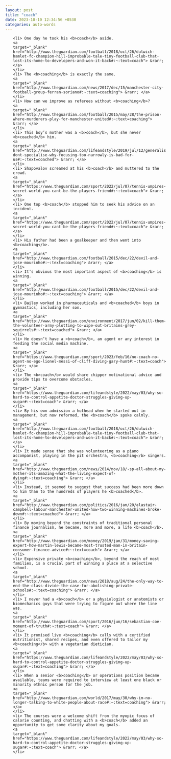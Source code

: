 ```yaml
---
layout: post
title: "coach"
date: 2023-10-10 12:34:56 +0530
categories: auto-words
---
```

<ol>

    <li> One day he took his <b>coach</b> aside.
    <a 
    target="_blank" 
    href="http://www.theguardian.com/football/2018/oct/26/dulwich-hamlet-fc-champion-hill-improbable-tale-tiny-football-club-that-lost-its-home-to-developers-and-won-it-back#:~:text=coach"> &rarr; </a>
    </li>
    <li> The <b>coaching</b> is exactly the same.
    <a 
    target="_blank" 
    href="http://www.theguardian.com/news/2017/dec/15/manchester-city-football-group-ferran-soriano#:~:text=coaching"> &rarr; </a>
    </li>
    <li> How can we improve as referees without <b>coaching</b>?
    <a 
    target="_blank" 
    href="http://www.theguardian.com/football/2015/may/28/the-prison-where-murderers-play-for-manchester-united#:~:text=coaching"> &rarr; </a>
    </li>
    <li> This boy’s mother was a <b>coach</b>, but she never <b>coached</b> him.
    <a 
    target="_blank" 
    href="http://www.theguardian.com/lifeandstyle/2019/jul/12/generalise-dont-specialise-why-focusing-too-narrowly-is-bad-for-us#:~:text=coached"> &rarr; </a>
    </li>
    <li> Shapovalov screamed at his <b>coach</b> and muttered to the crowd.
    <a 
    target="_blank" 
    href="https://www.theguardian.com/sport/2022/jul/07/tennis-umpires-secret-world-you-cant-be-the-players-friend#:~:text=coach"> &rarr; </a>
    </li>
    <li> One top <b>coach</b> stopped him to seek his advice on an incident.
    <a 
    target="_blank" 
    href="https://www.theguardian.com/sport/2022/jul/07/tennis-umpires-secret-world-you-cant-be-the-players-friend#:~:text=coach"> &rarr; </a>
    </li>
    <li> His father had been a goalkeeper and then went into <b>coaching</b>.
    <a 
    target="_blank" 
    href="http://www.theguardian.com/football/2015/dec/22/devil-and-jose-mourinho#:~:text=coaching"> &rarr; </a>
    </li>
    <li> It’s obvious the most important aspect of <b>coaching</b> is winning.
    <a 
    target="_blank" 
    href="http://www.theguardian.com/football/2015/dec/22/devil-and-jose-mourinho#:~:text=coaching"> &rarr; </a>
    </li>
    <li> Bailey worked in pharmaceuticals and <b>coached</b> boys in gymnastics, including her son.
    <a 
    target="_blank" 
    href="http://www.theguardian.com/environment/2017/jun/02/kill-them-the-volunteer-army-plotting-to-wipe-out-britains-grey-squirrels#:~:text=coached"> &rarr; </a>
    </li>
    <li> He doesn’t have a <b>coach</b>, an agent or any interest in feeding the social media machine.
    <a 
    target="_blank" 
    href="https://www.theguardian.com/sport/2023/feb/16/no-coach-no-agent-no-ego-lionel-messi-of-cliff-diving-gary-hunt#:~:text=coach"> &rarr; </a>
    </li>
    <li> The <b>coach</b> would share chipper motivational advice and provide tips to overcome obstacles.
    <a 
    target="_blank" 
    href="https://www.theguardian.com/lifeandstyle/2022/may/03/why-so-hard-to-control-appetite-doctor-struggles-giving-up-sugar#:~:text=coach"> &rarr; </a>
    </li>
    <li> By his own admission a hothead when he started out in management, but now reformed, the <b>coach</b> spoke calmly.
    <a 
    target="_blank" 
    href="http://www.theguardian.com/football/2018/oct/26/dulwich-hamlet-fc-champion-hill-improbable-tale-tiny-football-club-that-lost-its-home-to-developers-and-won-it-back#:~:text=coach"> &rarr; </a>
    </li>
    <li> It made sense that she was volunteering as a piano accompanist, playing in the pit orchestra, <b>coaching</b> singers.
    <a 
    target="_blank" 
    href="http://www.theguardian.com/news/2014/nov/18/-sp-all-about-my-mother-its-amazing-what-the-living-expect-of-dying#:~:text=coaching"> &rarr; </a>
    </li>
    <li> Instead, it seemed to suggest that success had been more down to him than to the hundreds of players he <b>coached</b>.
    <a 
    target="_blank" 
    href="http://www.theguardian.com/politics/2016/jan/20/alastair-campbell-labour-manchester-united-how-two-winning-machines-broke-down#:~:text=coached"> &rarr; </a>
    </li>
    <li> By moving beyond the constraints of traditional personal finance journalism, he became, more and more, a life <b>coach</b>.
    <a 
    target="_blank" 
    href="http://www.theguardian.com/money/2019/jan/31/money-saving-expert-how-martin-lewis-became-most-trusted-man-in-britain-consumer-finance-advice#:~:text=coach"> &rarr; </a>
    </li>
    <li> Expensive private <b>coaching</b>, beyond the reach of most families, is a crucial part of winning a place at a selective school.
    <a 
    target="_blank" 
    href="http://www.theguardian.com/news/2018/aug/24/the-only-way-to-end-the-class-divide-the-case-for-abolishing-private-schools#:~:text=coaching"> &rarr; </a>
    </li>
    <li> I never had a <b>coach</b> or a physiologist or anatomists or biomechanics guys that were trying to figure out where the line was.
    <a 
    target="_blank" 
    href="http://www.theguardian.com/sport/2016/jun/16/sebastian-coe-moment-of-truth#:~:text=coach"> &rarr; </a>
    </li>
    <li> It promised live <b>coaching</b> calls with a certified nutritionist, shared recipes, and even offered to tailor my <b>coaching</b> with a vegetarian dietician.
    <a 
    target="_blank" 
    href="https://www.theguardian.com/lifeandstyle/2022/may/03/why-so-hard-to-control-appetite-doctor-struggles-giving-up-sugar#:~:text=coaching"> &rarr; </a>
    </li>
    <li> When a senior <b>coaching</b> or operations position became available, teams were required to interview at least one black or minority ethnic person for the job.
    <a 
    target="_blank" 
    href="http://www.theguardian.com/world/2017/may/30/why-im-no-longer-talking-to-white-people-about-race#:~:text=coaching"> &rarr; </a>
    </li>
    <li> The courses were a welcome shift from the myopic focus of calorie counting, and chatting with a <b>coach</b> added an opportunity to get some clarity about my goals.
    <a 
    target="_blank" 
    href="https://www.theguardian.com/lifeandstyle/2022/may/03/why-so-hard-to-control-appetite-doctor-struggles-giving-up-sugar#:~:text=coach"> &rarr; </a>
    </li>